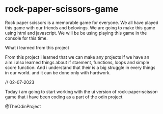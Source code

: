 # rock-paper-scissors-game

Rock paper scissors is a memorable game for everyone. We all have played this game with our friends and belovings. We are going to make this game using html and javascript. We will be be using playing this game in the console for this time.

What i learned from this project

From this project i learned that we can make any projects if we have an aim.i also learned things about if staement, functions, loops and simple score function. And i understand that their is a big struggle in every things in our world. and it can be done only with hardwork.

// 02-07-2023

Today i am going to start working with the ui version of rock-paper-scissor-game that i have been coding as a part of the odin project 

@TheOdinProject